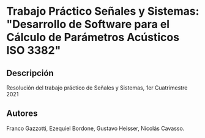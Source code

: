 # Trabajo Práctico Señales y Sistemas: "Desarrollo de Software para el Cálculo de Parámetros Acústicos ISO 3382"

## Descripción
Resolución del trabajo práctico de Señales y Sistemas, 1er Cuatrimestre 2021

## Autores
Franco Gazzotti, Ezequiel Bordone, Gustavo Heisser, Nicolás Cavasso. 
